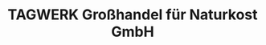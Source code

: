 ---
title: "TAGWERK Großhandel für Naturkost GmbH"
url: /garching-bei-muenchen/tagwerk-grosshandel-fuer-naturkost-gmbh/
shop: Großhandel
---